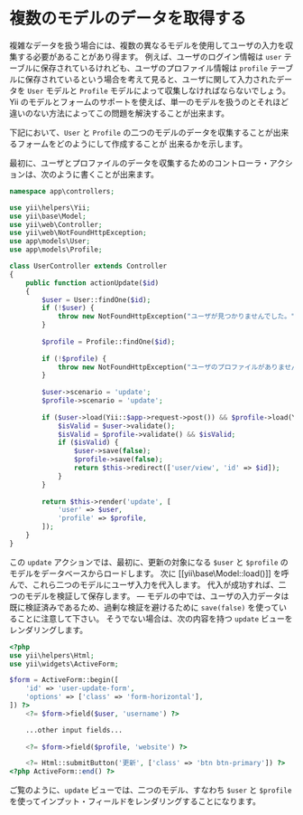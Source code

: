 複数のモデルのデータを取得する
==============================

複雑なデータを扱う場合には、複数の異なるモデルを使用してユーザの入力を収集する必要があることがあり得ます。
例えば、ユーザのログイン情報は `user` テーブルに保存されているけれども、ユーザのプロファイル情報は
`profile` テーブルに保存されているという場合を考えて見ると、ユーザに関して入力されたデータを `User` モデルと
`Profile` モデルによって収集しなければならないでしょう。
Yii のモデルとフォームのサポートを使えば、単一のモデルを扱うのとそれほど違いのない方法によってこの問題を解決することが出来ます。

下記において、`User` と `Profile` の二つのモデルのデータを収集することが出来るフォームをどのようにして作成することが
出来るかを示します。

最初に、ユーザとプロファイルのデータを収集するためのコントローラ・アクションは、次のように書くことが出来ます。

```php
namespace app\controllers;

use yii\helpers\Yii;
use yii\base\Model;
use yii\web\Controller;
use yii\web\NotFoundHttpException;
use app\models\User;
use app\models\Profile;

class UserController extends Controller
{
    public function actionUpdate($id)
    {
        $user = User::findOne($id);
        if (!$user) {
            throw new NotFoundHttpException("ユーザが見つかりませんでした。");
        }
        
        $profile = Profile::findOne($id);
        
        if (!$profile) {
            throw new NotFoundHttpException("ユーザのプロファイルがありません。");
        }
        
        $user->scenario = 'update';
        $profile->scenario = 'update';
        
        if ($user->load(Yii::$app->request->post()) && $profile->load(Yii::$app->request->post())) {
            $isValid = $user->validate();
            $isValid = $profile->validate() && $isValid;
            if ($isValid) {
                $user->save(false);
                $profile->save(false);
                return $this->redirect(['user/view', 'id' => $id]);
            }
        }
        
        return $this->render('update', [
            'user' => $user,
            'profile' => $profile,
        ]);
    }
}
```

この `update` アクションでは、最初に、更新の対象になる `$user` と `$profile` のモデルをデータベースからロードします。
次に [[yii\base\Model::load()]] を呼んで、これら二つのモデルにユーザ入力を代入します。
代入が成功すれば、二つのモデルを検証して保存します。
&mdash; モデルの中では、ユーザの入力データは既に検証済みであるため、過剰な検証を避けるために `save(false)` を使っていることに注意して下さい。
そうでない場合は、次の内容を持つ `update` ビューをレンダリングします。

```php
<?php
use yii\helpers\Html;
use yii\widgets\ActiveForm;

$form = ActiveForm::begin([
    'id' => 'user-update-form',
    'options' => ['class' => 'form-horizontal'],
]) ?>
    <?= $form->field($user, 'username') ?>

    ...other input fields...
    
    <?= $form->field($profile, 'website') ?>

    <?= Html::submitButton('更新', ['class' => 'btn btn-primary']) ?>
<?php ActiveForm::end() ?>
```

ご覧のように、`update` ビューでは、二つのモデル、すなわち `$user` と `$profile` を使ってインプット・フィールドをレンダリングすることになります。
